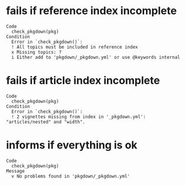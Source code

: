 # fails if reference index incomplete

    Code
      check_pkgdown(pkg)
    Condition
      Error in `check_pkgdown()`:
      ! All topics must be included in reference index
      x Missing topics: ?
      i Either add to 'pkgdown/_pkgdown.yml' or use @keywords internal

# fails if article index incomplete

    Code
      check_pkgdown(pkg)
    Condition
      Error in `check_pkgdown()`:
      ! 2 vignettes missing from index in '_pkgdown.yml': "articles/nested" and "width".

# informs if everything is ok

    Code
      check_pkgdown(pkg)
    Message
      v No problems found in 'pkgdown/_pkgdown.yml'


